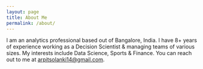 ```yaml
---
layout: page
title: About Me
permalink: /about/
---
```


I am an analytics professional based out of Bangalore, India. I have 8+ years of experience working as a Decision Scientist & managing teams of various sizes. My interests include Data Science, Sports & Finance. You can reach out to me at arpitsolanki14@gmail.com. 
